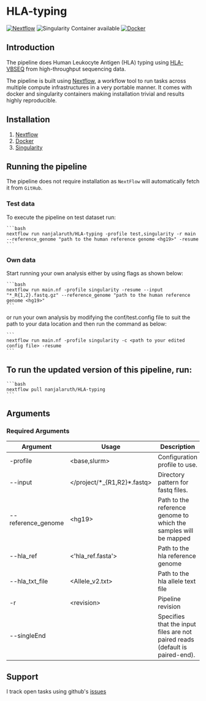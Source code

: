 # HLA-typing

[![Nextflow](https://img.shields.io/badge/nextflow-%E2%89%A520.04.0-brightgreen.svg)](https://www.nextflow.io/)
![Singularity Container available](https://img.shields.io/badge/singularity-available-7E4C74.svg)
[![Docker](https://img.shields.io/badge/docker%20registry-Quay.io-red)](https://quay.io/repository/nanjalaruth/hlatyping)

## Introduction

The pipeline does Human Leukocyte Antigen (HLA) typing using [HLA-VBSEQ](https://bmcgenomics.biomedcentral.com/articles/10.1186/1471-2164-16-S2-S7) from high-throughput sequencing data.

The pipeline is built using [Nextflow](https://www.nextflow.io), a workflow tool to run tasks across multiple compute infrastructures in a very portable manner. It comes with docker and singularity containers making installation trivial and results highly reproducible.

## Installation 
1. [Nextflow](https://www.nextflow.io/docs/latest/getstarted.html)
2. [Docker](https://www.digitalocean.com/community/tutorials/how-to-install-and-use-docker-on-ubuntu-18-04) 
3. [Singularity](https://sylabs.io/guides/3.0/user-guide/installation.html)

## Running the pipeline
The pipeline does not require installation as `NextFlow` will automatically fetch it from `GitHub`.

### Test data
To execute the pipeline on test dataset run:

    ```bash
    nextflow run nanjalaruth/HLA-typing -profile test,singularity -r main --reference_genome "path to the human reference genome <hg19>" -resume
    ```
### Own data
Start running your own analysis either by using flags as shown below:

    ```bash
    nextflow run main.nf -profile singularity -resume --input "*_R{1,2}.fastq.gz" --reference_genome "path to the human reference genome <hg19>"  
    ```
 or run your own analysis by modifying the conf/test.config file to suit the path to your data location and then run the command as below:
 
    ```
    nextflow run main.nf -profile singularity -c <path to your edited config file> -resume
    ```
    
## To run the updated version of this pipeline, run:

    ```bash
    nextflow pull nanjalaruth/HLA-typing
    ```
    
## Arguments

### Required Arguments
| Argument  | Usage                            | Description                                                          |
|-----------|----------------------------------|----------------------------------------------------------------------|
| -profile  | \<base,slurm\>                    | Configuration profile to use.                                       |
| --input  | \</project/\*\_{R1,R2}\*.fastq\> | Directory pattern for fastq files.                                   |
| --reference_genome    | \<hg19\>              | Path to the reference genome to which the samples will be mapped |
| --hla_ref | \<'hla_ref.fasta'>                      | Path to the hla reference genome |
| --hla_txt_file   | \<Allele_v2.txt\>                        | Path to the hla allele text file        |
| -r    | \<revision\>  | Pipeline revision     |
| --singleEnd  |             | Specifies that the input files are not paired reads (default is paired-end). |

## Support
I track open tasks using github's [issues](https://github.com/nanjalaruth/HLA-typing/issues)
